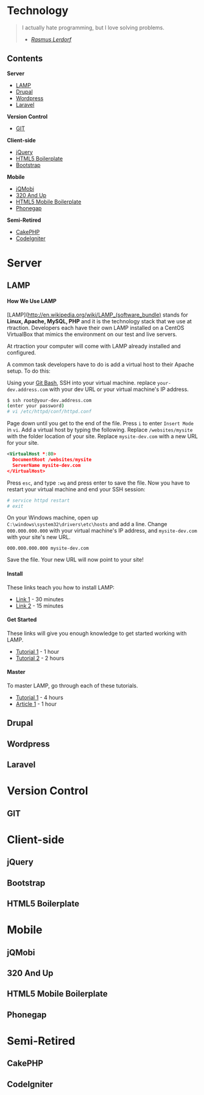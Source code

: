 Technology
==========

> I actually hate programming, but I love solving problems.
> - *[Rasmus Lerdorf](https://en.wikipedia.org/wiki/Rasmus_Lerdorf)*

Contents
--------

**Server**
* [LAMP](#lamp)
* [Drupal](#drupal)
* [Wordpress](#wordpress)
* [Laravel](#laravel)

**Version Control**
* [GIT](#git)

**Client-side**
* [jQuery](#jquery)
* [HTML5 Boilerplate](#html5boilerplate)
* [Bootstrap](#bootstrap)

**Mobile**
* [jQMobi](#jqmobi)
* [320 And Up](#320andup)
* [HTML5 Mobile Boilerplate](#html5mobile)
* [Phonegap](#phonegap)

**Semi-Retired**
* [CakePHP](#cakephp)
* [CodeIgniter](#codeigniter)



Server
======

<a id="lamp"></a>LAMP
-----------------------------

#### How We Use LAMP

[LAMP](http://en.wikipedia.org/wiki/LAMP_(software_bundle) stands for **Linux, Apache, MySQL, PHP** and it is the technology stack that we use at rtraction. Developers each have their own LAMP installed on a CentOS VirtualBox that mimics the environment on our test and live servers.

At rtraction your computer will come with LAMP already installed and configured.

A common task developers have to do is add a virtual host to their Apache setup. To do this:

Using your [Git Bash](#git), SSH into your virtual machine. replace `your-dev.address.com` with your dev URL or your  virtual machine's IP address.
```bash
$ ssh root@your-dev.address.com
(enter your password)
# vi /etc/httpd/conf/httpd.conf
```

Page down until you get to the end of the file. Press `i` to enter `Insert Mode` in `vi`. Add a virtual host by typing the following. Replace `/websites/mysite` with the folder location of your site. Replace `mysite-dev.com` with a new URL for your site.
```xml
<VirtualHost *:80>
  DocumentRoot /websites/mysite
  ServerName mysite-dev.com
</VirtualHost>
```

Press `esc`, and type `:wq` and press enter to save the file. Now you have to restart your virtual machine and end your SSH session:
```bash
# service httpd restart
# exit
```

On your Windows machine, open up `C:\windows\system32\drivers\etc\hosts` and add a line. Change `000.000.000.000` with your virtual machine's IP address, and `mysite-dev.com` with your site's new URL.
```
000.000.000.000 mysite-dev.com
```

Save the file. Your new URL will now point to your site!


#### Install

These links teach you how to install LAMP:

* [Link 1]() - 30 minutes
* [Link 2]() - 15 minutes

#### Get Started

These links will give you enough knowledge to get started working with LAMP.

* [Tutorial 1]() - 1 hour
* [Tutorial 2]() - 2 hours

#### Master

To master LAMP, go through each of these tutorials.

* [Tutorial 1]() - 4 hours
* [Article 1]() - 1 hour

<a id="drupal"></a>Drupal
-----------------------------

<a id="wordpress"></a>Wordpress
-----------------------------

<a id="laravel"></a>Laravel
-----------------------------



Version Control
===============

<a id="git"></a>GIT
-------------------



Client-side
===========

<a id="jquery"></a>jQuery
-----------------------------

<a id="bootstrap"></a>Bootstrap
-----------------------------

<a id="html5boilerplate"></a>HTML5 Boilerplate
-----------------------------



Mobile
======

<a id="jqmobi"></a>jQMobi
-----------------------------

<a id="320andup"></a>320 And Up
-----------------------------

<a id="html5mobile"></a>HTML5 Mobile Boilerplate
-----------------------------

<a id="phonegap"></a>Phonegap
-----------------------------

Semi-Retired
===============

<a id="cakephp"></a>CakePHP
---------------------------

<a id="codeigniter"></a>CodeIgniter
-----------------------------



